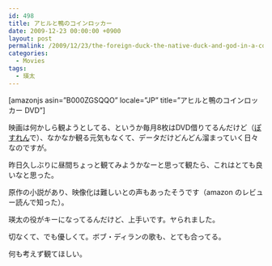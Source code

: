 ```yaml
---
id: 498
title: アヒルと鴨のコインロッカー
date: 2009-12-23 00:00:00 +0900
layout: post
permalink: /2009/12/23/the-foreign-duck-the-native-duck-and-god-in-a-coin-locker/
categories:
  - Movies
tags:
  - 瑛太
---
```

[amazonjs asin=&#8221;B000ZGSQQO&#8221; locale=&#8221;JP&#8221; title=&#8221;アヒルと鴨のコインロッカー DVD&#8221;]

映画は何かしら観ようとしてる、というか毎月8枚はDVD借りてるんだけど（[ぽすれん](http://posren.livedoor.com/)で）、なかなか観る元気もなくて、データだけどんどん溜まっていく日々なのですが。
  
昨日久しぶりに昼間ちょっと観てみようかなーと思って観たら、これはとても良いなと思った。
  
原作の小説があり、映像化は難しいとの声もあったそうです（amazon のレビュー読んで知った）。
  
瑛太の役がキーになってるんだけど、上手いです。ヤられました。
  
切なくて、でも優しくて。ボブ・ディランの歌も、とても合ってる。
  
何も考えず観てほしい。
